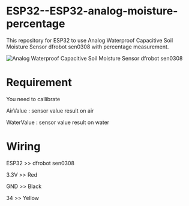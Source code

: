 # ESP32--ESP32-analog-moisture-percentage
This repository for ESP32 to use Analog Waterproof Capacitive Soil Moisture Sensor dfrobot sen0308 with percentage measurement.

![Analog Waterproof Capacitive Soil Moisture Sensor dfrobot sen0308](https://img.dfrobot.com.cn/wiki/none/8cab8d259187bb1bd867f5c3f0b48a8f)

# Requirement
You need to callibrate

AirValue    : sensor value result on air

WaterValue  : sensor value result on water

# Wiring
ESP32 >> dfrobot sen0308

3.3V  >> Red

GND   >> Black

34    >> Yellow
